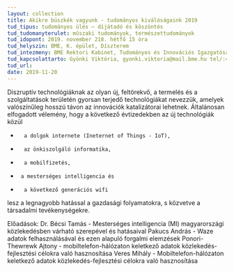 ```yaml
---
layout: collection
title: Akikre büszkék vagyunk - tudományos kiválóságaink 2019
tud_tipus: tudományos ülés – díjátadó és köszöntés
tud_tudomanyterulet: műszaki tudományok, természettudományok
tud_idopont: 2019. november 218. hétfő 15 óra
tud_helyszin: BME, K. épület, Díszterem
tud_intezmeny: BME Rektori Kabinet, Tudományos és Innovációs Igazgatóság
tud_kapcsolattarto: Gyönki Viktória, gyonki.viktoria@mail.bme.hu tel/:463-1214
tud_url:
date: 2019-11-20
---
```

Diszruptív technológiáknak az olyan új, feltörekvő, a termelés és a szolgáltatások területén gyorsan terjedő technológiákat nevezzük, amelyek valószínűleg hosszú távon az innovációk katalizátorai lehetnek. Általánosan elfogadott vélemény, hogy a következő évtizedekben az új technológiák közül
 
-       a dolgok internete (Ineternet of Things - IoT), 
-       az önkiszolgáló informatika, 
-       a mobilfizetés, 
-      a mesterséges intelligencia és 
-       a következő generációs wifi 
 
lesz a legnagyobb hatással a gazdasági folyamatokra, s közvetve a társadalmi tevékenységekre.

Előadások: 
Dr. Bécsi Tamás - Mesterséges intelligencia (MI) magyarországi közlekedésben várható szerepével és
hatásaival
Pakucs András - Waze adatok felhasználásával és ezen alapuló forgalmi elemzések
Ponori-Thewrewk Ajtony - mobiltelefon-hálózaton keletkező adatok közlekedés-fejlesztési célokra való
hasznosítása
Veres Mihály - Mobiltelefon-hálózaton keletkező adatok közlekedés-fejlesztési célokra való
hasznosítása

